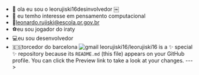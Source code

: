 - 👋 ola eu sou o leorujiski16desinvolvedor
￼
- 👀 eu temho interesse em pensamento computacional 
- 📧leonardo.rujiski@escola.pr.gov.br
- ⚽eu sou jogador do iraty
- 💻eu sou desenvolvedor
- 🇪🇸torcedor do barcelona
![gmail](https://img.shields.io/badge/Gmail-D14836?style=for-the-badge&logo=gmail&logoColor=white)
leorujiski16/leorujiski16 is a ✨ special ✨ repository because its `README.md` (this file) appears on your GitHub profile.
You can click the Preview link to take a look at your changes.
--->
